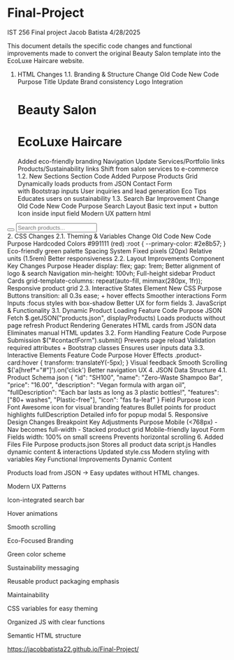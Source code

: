 # Final-Project
IST 256 Final project
Jacob Batista 4/28/2025

This document details the specific code changes and functional improvements made to convert the original Beauty Salon template into the EcoLuxe Haircare website.

1. HTML Changes
1.1. Branding & Structure
Change	Old Code	New Code	Purpose
Title Update	<title>Beauty Salon</title>	<title>EcoLuxe Haircare</title>	Brand consistency
Logo Integration	<h1>Beauty Salon</h1>	<h1><i class="fas fa-leaf"></i> EcoLuxe Haircare</h1>	Added eco-friendly branding
Navigation Update	Services/Portfolio links	Products/Sustainability links	Shift from salon services to e-commerce
1.2. New Sections
Section	Code Added	Purpose
Products Grid	<div id="productContainer" class="row"></div>	Dynamically loads products from JSON
Contact Form	<form id="contactForm"> with Bootstrap inputs	User inquiries and lead generation
Eco Tips	<span><i class="fas fa-recycle"></i></span>	Educates users on sustainability
1.3. Search Bar Improvement
Change	Old Code	New Code	Purpose
Search Layout	Basic text input + button	Icon inside input field	Modern UX pattern
html
<div id="search">
  <button type="submit"><i class="fas fa-search"></i></button>
  <input type="text" placeholder="Search products...">
</div>
2. CSS Changes
2.1. Theming & Variables
Change	Old Code	New Code	Purpose
Hardcoded Colors	#991111 (red)	:root { --primary-color: #2e8b57; }	Eco-friendly green palette
Spacing System	Fixed pixels (20px)	Relative units (1.5rem)	Better responsiveness
2.2. Layout Improvements
Component	Key Changes	Purpose
Header	display: flex; gap: 1rem;	Better alignment of logo & search
Navigation	min-height: 100vh;	Full-height sidebar
Product Cards	grid-template-columns: repeat(auto-fill, minmax(280px, 1fr));	Responsive product grid
2.3. Interactive States
Element	New CSS	Purpose
Buttons	transition: all 0.3s ease; + hover effects	Smoother interactions
Form Inputs	:focus styles with box-shadow	Better UX for form fields
3. JavaScript & Functionality
3.1. Dynamic Product Loading
Feature	Code	Purpose
JSON Fetch	$.getJSON("products.json", displayProducts)	Loads products without page refresh
Product Rendering	Generates HTML cards from JSON data	Eliminates manual HTML updates
3.2. Form Handling
Feature	Code	Purpose
Submission	$("#contactForm").submit()	Prevents page reload
Validation	required attributes + Bootstrap classes	Ensures user inputs data
3.3. Interactive Elements
Feature	Code	Purpose
Hover Effects	.product-card:hover { transform: translateY(-5px); }	Visual feedback
Smooth Scrolling	$('a[href*="#"]').on('click')	Better navigation UX
4. JSON Data Structure
4.1. Product Schema
json
{
  "id": "SH100",
  "name": "Zero-Waste Shampoo Bar",
  "price": "16.00",
  "description": "Vegan formula with argan oil",
  "fullDescription": "Each bar lasts as long as 3 plastic bottles!",
  "features": ["80+ washes", "Plastic-free"],
  "icon": "fas fa-leaf"
}
Field	Purpose
icon	Font Awesome icon for visual branding
features	Bullet points for product highlights
fullDescription	Detailed info for popup modal
5. Responsive Design Changes
Breakpoint	Key Adjustments	Purpose
Mobile (<768px)	- Nav becomes full-width
- Stacked product grid	Mobile-friendly layout
Form Fields	width: 100% on small screens	Prevents horizontal scrolling
6. Added Files
File	Purpose
products.json	Stores all product data
script.js	Handles dynamic content & interactions
Updated style.css	Modern styling with variables
Key Functional Improvements
Dynamic Content

Products load from JSON → Easy updates without HTML changes.

Modern UX Patterns

Icon-integrated search bar

Hover animations

Smooth scrolling

Eco-Focused Branding

Green color scheme

Sustainability messaging

Reusable product packaging emphasis

Maintainability

CSS variables for easy theming

Organized JS with clear functions

Semantic HTML structure

https://jacobbatista22.github.io/Final-Project/
